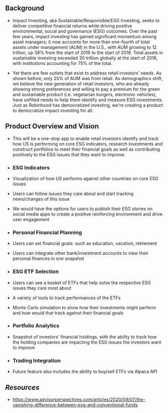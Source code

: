 ## **Background**
- Impact Investing, aka Sustainable/Responsible/ESG Investing, seeks to deliver competitive financial returns while driving positive environmental, social and governance (ESG) outcomes. Over the past few years, impact investing has gained significant momentum among asset managers; it now accounts for more than one-fourth of total assets under management (AUM) in the U.S., with AUM growing to 12 trillion, up 38% from the start of 2016 to the start of 2018. Total assets in sustainable investing exceeded 30 trillion globally at the start of 2018, with institutions accounting for 75% of the total.

- Yet there are few outlets that exist to address retail investors' needs. As shown before, only 25% of AUM was from retail. As demographics shift, we believe the new generation of retail investors, who are already showing strong preferences and willing to pay a premium for the green and sustainable product (i.e. vegetarian burgers, electronic vehicles), have unfilled needs to help them identify and measure ESG investments. Just as Robinhood has democratized investing, we're creating a product to democratize impact investing for all.

## **Product Overview and Vision**
- This will be a one-stop app to enable retail investors identify and track how US is performing on core ESG indicators, research investments and construct portfolios to meet their financial goals as well as contributing positively to the ESG issues that they want to improve. 

- ### **ESG Indicators**
- Visualization of how US performs against other countries on core ESG issues
- Users can follow issues they care about and start tracking news/changes of this issue
- We would have the options for users to publish their ESG stories on social media apps to create a positive reinforcing environment and drive user engagement

- ### **Personal Financial Planning**
- Users can set financial goals: such as education, vacation, retirement
- Users can integrate other bank/investment accounts to view their personal finances in one snapshot

- ### **ESG ETF Selection**
- Users can see a basket of ETFs that help solve the respective ESG issues they care most about
- A variety of tools to track performances of the ETFs
- Monte Carlo simulation to show how their investments might perform and how would that track against their financial goals

- ### **Portfolio Analytics**
- Snapshot of investors' financial holdings, with the ability to track how the holding companies are impacting the ESG issues the investors want to improve

- ### **Trading Integration**
- Future feature also includes the ability to buy/sell ETFs via Alpaca API

## *Resources*
* https://www.advisorperspectives.com/articles/2020/09/07/the-vanishing-difference-between-esg-and-conventional-funds
